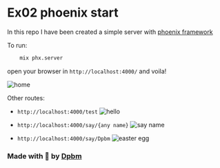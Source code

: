 # Ex02 phoenix start

In this repo I have been created a simple server with [phoenix framework](https://www.phoenixframework.org/)

To run:

```bash
    mix phx.server
```

open your browser in `http://localhost:4000/` and voila!

![home](/readmeAssets/first.png)

Other routes:

- `http://localhost:4000/test`
![hello](/readmeAssets/second.png)

- `http://localhost:4000/say/{any name}`
![say name](/readmeAssets/third.png)

- `http://localhost:4000/say/Dpbm`
![easter egg](/readmeAssets/easter-egg.png)

### Made with 🥰 by [Dpbm](https://github.com/Dpbm)